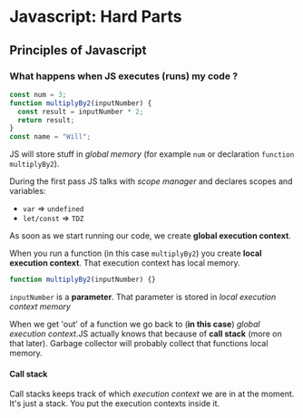 # Javascript: Hard Parts

## Principles of Javascript

### What happens when JS executes (runs) my code ?

```javascript
const num = 3;
function multiplyBy2(inputNumber) {
  const result = inputNumber * 2;
  return result;
}
const name = "Will";
```

JS will store stuff in _global memory_ (for example `num` or declaration `function multiplyBy2`).

During the first pass JS talks with _scope manager_ and declares scopes and variables:

- `var` => `undefined`
- `let/const` => `TDZ`

As soon as we start running our code, we create **global execution context**.

When you run a function (in this case `multiplyBy2`) you create **local execution context**. That execution context has local memory.

```js
function multiplyBy2(inputNumber) {}
```

`inputNumber` is a **parameter**. That parameter is stored in _local execution context memory_

When we get 'out' of a function we go back to (**in this case**) _global execution context_.JS actually knows that because of **call stack** (more on that later). Garbage collector will probably collect that functions local memory.

#### Call stack

Call stacks keeps track of which _execution context_ we are in at the moment. It's just a stack. You put the execution contexts inside it.
